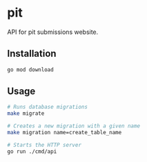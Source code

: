 # pit

API for pit submissions website.

## Installation

```sh
go mod download
```

## Usage

```sh
# Runs database migrations
make migrate

# Creates a new migration with a given name
make migration name=create_table_name

# Starts the HTTP server
go run ./cmd/api
```

